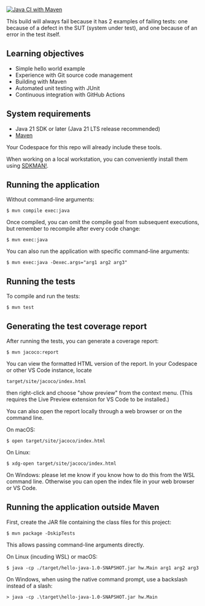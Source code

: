 [![Java CI with Maven](https://github.com/lucformalmethodscourse/hello-java-maven/actions/workflows/maven.yml/badge.svg)](https://github.com/lucformalmethodscourse/hello-java-maven/actions/workflows/maven.yml)

This build will always fail because it has 2 examples of failing tests:
one because of a defect in the SUT (system under test), and one because of an error in the test itself.

## Learning objectives

* Simple hello world example
* Experience with Git source code management
* Building with Maven
* Automated unit testing with JUnit
* Continuous integration with GitHub Actions

## System requirements

* Java 21 SDK or later (Java 21 LTS release recommended)
* [Maven](https://maven.apache.org/)

Your Codespace for this repo will already include these tools.

When working on a local workstation, you can conveniently install them using [SDKMAN!](https://sdkman.io/).

## Running the application

Without command-line arguments:

    $ mvn compile exec:java

Once compiled, you can omit the compile goal from subsequent executions, but remember to recompile after every code change:

    $ mvn exec:java

You can also run the application with specific command-line arguments:

    $ mvn exec:java -Dexec.args="arg1 arg2 arg3"
	
## Running the tests

To compile and run the tests:

    $ mvn test
	
## Generating the test coverage report

After running the tests, you can generate a coverage report:

    $ mvn jacoco:report

You can view the formatted HTML version of the report.
In your Codespace or other VS Code instance, locate

    target/site/jacoco/index.html
    
then right-click and choose "show preview" from the context menu.
(This requires the Live Preview extension for VS Code to be installed.)

You can also open the report locally through a web browser or on the command line.

On macOS:

    $ open target/site/jacoco/index.html

On Linux:

    $ xdg-open target/site/jacoco/index.html

On Windows: please let me know if you know how to do this from the WSL
command line.
Otherwise you can open the index file in your web browser or VS Code.

## Running the application outside Maven

First, create the JAR file containing the class files for this project:

    $ mvn package -DskipTests

This allows passing command-line arguments directly.

On Linux (incuding WSL) or macOS:

    $ java -cp ./target/hello-java-1.0-SNAPSHOT.jar hw.Main arg1 arg2 arg3

On Windows, when using the native command prompt, use a backslash instead of a slash:

    > java -cp .\target\hello-java-1.0-SNAPSHOT.jar hw.Main

